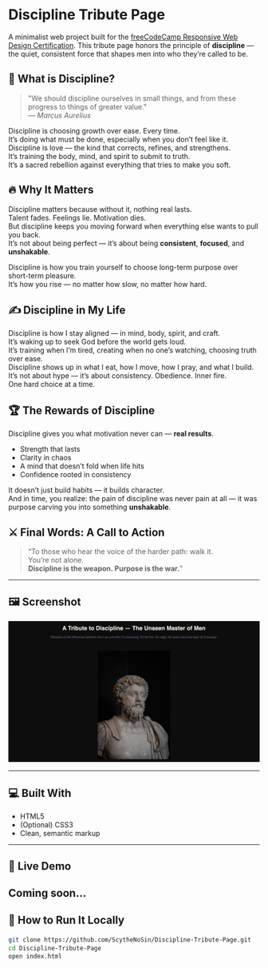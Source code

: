 # Discipline Tribute Page

A minimalist web project built for the [freeCodeCamp Responsive Web Design Certification](https://www.freecodecamp.org/). This tribute page honors the principle of **discipline** — the quiet, consistent force that shapes men into who they’re called to be.

## 🧠 What is Discipline?

> "We should discipline ourselves in small things, and from these progress to things of greater value."  
> — *Marcus Aurelius*

Discipline is choosing growth over ease. Every time.  
It’s doing what must be done, especially when you don’t feel like it.  
Discipline is love — the kind that corrects, refines, and strengthens.  
It’s training the body, mind, and spirit to submit to truth.  
It’s a sacred rebellion against everything that tries to make you soft.

## 🔥 Why It Matters

Discipline matters because without it, nothing real lasts.  
Talent fades. Feelings lie. Motivation dies.  
But discipline keeps you moving forward when everything else wants to pull you back.  
It’s not about being perfect — it’s about being **consistent**, **focused**, and **unshakable**.

Discipline is how you train yourself to choose long-term purpose over short-term pleasure.  
It’s how you rise — no matter how slow, no matter how hard.

## ✍️ Discipline in My Life

Discipline is how I stay aligned — in mind, body, spirit, and craft.  
It’s waking up to seek God before the world gets loud.  
It’s training when I’m tired, creating when no one’s watching, choosing truth over ease.  
Discipline shows up in what I eat, how I move, how I pray, and what I build.  
It’s not about hype — it’s about consistency. Obedience. Inner fire.  
One hard choice at a time.

## 🏆 The Rewards of Discipline

Discipline gives you what motivation never can — **real results**.  
- Strength that lasts  
- Clarity in chaos  
- A mind that doesn’t fold when life hits  
- Confidence rooted in consistency

It doesn’t just build habits — it builds character.  
And in time, you realize: the pain of discipline was never pain at all — it was purpose carving you into something **unshakable**.

## ⚔️ Final Words: A Call to Action

> “To those who hear the voice of the harder path: walk it.  
> You’re not alone.  
> **Discipline is the weapon. Purpose is the war.**”

---

## 🖼️ Screenshot

![Screenshot of the Discipline Tribute Page](screenshotdiscipline.png)

---

## 💻 Built With

- HTML5
- (Optional) CSS3
- Clean, semantic markup

---

## 🚀 Live Demo

Coming soon...
---

## 📂 How to Run It Locally

```bash
git clone https://github.com/ScytheNoSin/Discipline-Tribute-Page.git
cd Discipline-Tribute-Page
open index.html